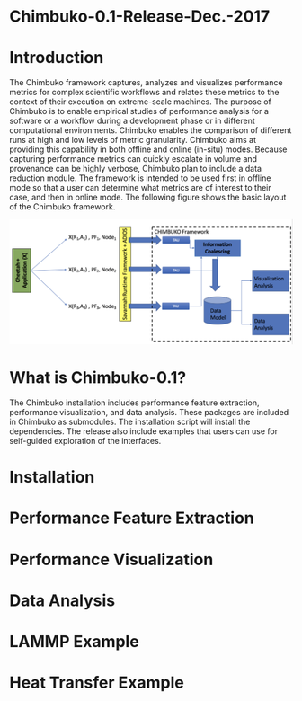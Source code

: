 # Chimbuko-0.1-Release-Dec.-2017

Introduction
=============
The Chimbuko framework captures, analyzes and visualizes performance metrics for complex
scientific workflows and relates these metrics to the context of their execution on extreme-scale
machines. The purpose of Chimbuko is to enable empirical studies of performance analysis for
a software or a workflow during a development phase or in different computational environments.
Chimbuko enables the comparison of different runs at high and low levels of metric granularity.
Chimbuko aims at providing this capability in both offline and online (in-situ) modes. Because capturing
performance metrics can quickly escalate in volume and provenance can be highly verbose,
Chimbuko plan to include a data reduction module. The framework is intended to be used first in offline
mode so that a user can determine what metrics are of interest to their case, and then in online mode. The following figure shows the basic layout of the Chimbuko framework.

![Chimbuko Basic Layout](figures/chimbukolayout.png)

What is Chimbuko-0.1?
=====================
The Chimbuko installation includes performance feature extraction, performance visualization, and data analysis. These packages are included in Chimbuko as submodules. The installation script will install the dependencies. The release also include examples that users can use for self-guided exploration of the interfaces.

Installation
=============

Performance Feature Extraction
==============================

Performance Visualization
=========================

Data Analysis
=============

LAMMP Example
=============

Heat Transfer Example
=====================
